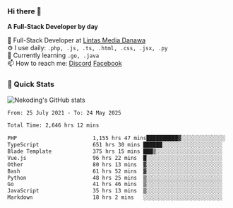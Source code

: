 ### Hi there 👋

**A Full-Stack Developer by day**

🔭 Full-Stack Developer at [Lintas Media Danawa](https://www.lintasmediadanawa.com/)  
⚙️ I use daily: `.php, .js, .ts, .html, .css, .jsx, .py`  
🌱 Currently learning `.go, .java`  
📫 How to reach me: [Discord](https://discordapp.com/users/984448732999327766)  [Facebook](https://fb.me/tyvandi)  

### 🚀 Quick Stats  

![Nekoding's GitHub stats](https://github-readme-stats.vercel.app/api?username=nekoding&show_icons=true)

<!--START_SECTION:waka-->

```txt
From: 25 July 2021 - To: 24 May 2025

Total Time: 2,646 hrs 12 mins

PHP                        1,155 hrs 47 mins██████████▓░░░░░░░░░░░░░░   42.39 %
TypeScript                 651 hrs 30 mins ██████░░░░░░░░░░░░░░░░░░░   23.90 %
Blade Template             375 hrs 15 mins ███▒░░░░░░░░░░░░░░░░░░░░░   13.76 %
Vue.js                     96 hrs 22 mins  █░░░░░░░░░░░░░░░░░░░░░░░░   03.53 %
Other                      80 hrs 13 mins  ▓░░░░░░░░░░░░░░░░░░░░░░░░   02.94 %
Bash                       61 hrs 52 mins  ▓░░░░░░░░░░░░░░░░░░░░░░░░   02.27 %
Python                     48 hrs 25 mins  ▒░░░░░░░░░░░░░░░░░░░░░░░░   01.78 %
Go                         41 hrs 46 mins  ▒░░░░░░░░░░░░░░░░░░░░░░░░   01.53 %
JavaScript                 35 hrs 13 mins  ▒░░░░░░░░░░░░░░░░░░░░░░░░   01.29 %
Markdown                   18 hrs 2 mins   ░░░░░░░░░░░░░░░░░░░░░░░░░   00.66 %
```

<!--END_SECTION:waka-->

<!--
**nekoding/nekoding** is a ✨ _special_ ✨ repository because its `README.md` (this file) appears on your GitHub profile.

Here are some ideas to get you started:

- 🔭 I’m currently working on ...
- 🌱 I’m currently learning ...
- 👯 I’m looking to collaborate on ...
- 🤔 I’m looking for help with ...
- 💬 Ask me about ...
- 📫 How to reach me: ...
- 😄 Pronouns: ...
- ⚡ Fun fact: ...
-->
